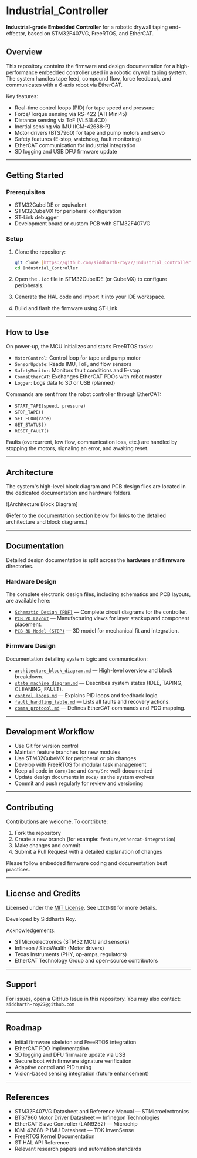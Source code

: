 # Industrial_Controller

**Industrial-grade Embedded Controller** for a robotic drywall taping end-effector, based on STM32F407VG, FreeRTOS, and EtherCAT.

## Overview

This repository contains the firmware and design documentation for a high-performance embedded controller used in a robotic drywall taping system. The system handles tape feed, compound flow, force feedback, and communicates with a 6-axis robot via EtherCAT.

Key features:

* Real-time control loops (PID) for tape speed and pressure
* Force/Torque sensing via RS-422 (ATI Mini45)
* Distance sensing via ToF (VL53L4CD)
* Inertial sensing via IMU (ICM-42688-P)
* Motor drivers (BTS7960) for tape and pump motors and servo
* Safety features (E-stop, watchdog, fault monitoring)
* EtherCAT communication for industrial integration
* SD logging and USB DFU firmware update

---

## Getting Started

### Prerequisites

* STM32CubeIDE or equivalent
* STM32CubeMX for peripheral configuration
* ST-Link debugger
* Development board or custom PCB with STM32F407VG

### Setup

1.  Clone the repository:

    ```bash
    git clone [https://github.com/siddharth-roy27/Industrial_Controller.git](https://github.com/siddharth-roy27/Industrial_Controller.git)
    cd Industrial_Controller
    ```

2.  Open the `.ioc` file in STM32CubeIDE (or CubeMX) to configure peripherals.

3.  Generate the HAL code and import it into your IDE workspace.

4.  Build and flash the firmware using ST-Link.

---

## How to Use

On power-up, the MCU initializes and starts FreeRTOS tasks:

* `MotorControl`: Control loop for tape and pump motor
* `SensorUpdate`: Reads IMU, ToF, and flow sensors
* `SafetyMonitor`: Monitors fault conditions and E-stop
* `CommsEtherCAT`: Exchanges EtherCAT PDOs with robot master
* `Logger`: Logs data to SD or USB (planned)

Commands are sent from the robot controller through EtherCAT:

* `START_TAPE(speed, pressure)`
* `STOP_TAPE()`
* `SET_FLOW(rate)`
* `GET_STATUS()`
* `RESET_FAULT()`

Faults (overcurrent, low flow, communication loss, etc.) are handled by stopping the motors, signaling an error, and awaiting reset.

---

## Architecture

The system's high-level block diagram and PCB design files are located in the dedicated documentation and hardware folders.

![Architecture Block Diagram]

(Refer to the documentation section below for links to the detailed architecture and block diagrams.)

---

## Documentation

Detailed design documentation is split across the **hardware** and **firmware** directories.

### Hardware Design

The complete electronic design files, including schematics and PCB layouts, are available here:

* [`Schematic Design (PDF)`](hardware/Schematic/Controller_Schematic.pdf) — Complete circuit diagrams for the controller.
* [`PCB 2D Layout`](hardware/PCB/Controller_PCB_2D.pdf) — Manufacturing views for layer stackup and component placement.
* [`PCB 3D Model (STEP)`](hardware/PCB/Controller_PCB_3D.step) — 3D model for mechanical fit and integration.

### Firmware Design

Documentation detailing system logic and communication:

* [`architecture_block_diagram.md`](firmware/Docs/architecture_block_diagram.md) — High-level overview and block breakdown.
* [`state_machine_diagram.md`](firmware/Docs/state_machine_diagram.md) — Describes system states (IDLE, TAPING, CLEANING, FAULT).
* [`control_loops.md`](firmware/Docs/control_loops.md) — Explains PID loops and feedback logic.
* [`fault_handling_table.md`](firmware/Docs/fault_handling_table.md) — Lists all faults and recovery actions.
* [`comms_protocol.md`](firmware/Docs/comms_protocol.md) — Defines EtherCAT commands and PDO mapping.

---

## Development Workflow

* Use Git for version control
* Maintain feature branches for new modules
* Use STM32CubeMX for peripheral or pin changes
* Develop with FreeRTOS for modular task management
* Keep all code in `Core/Inc` and `Core/Src` well-documented
* Update design documents in `Docs/` as the system evolves
* Commit and push regularly for review and versioning

---

## Contributing

Contributions are welcome.
To contribute:

1.  Fork the repository
2.  Create a new branch (for example: `feature/ethercat-integration`)
3.  Make changes and commit
4.  Submit a Pull Request with a detailed explanation of changes

Please follow embedded firmware coding and documentation best practices.

---

## License and Credits

Licensed under the [MIT License](LICENSE).
See `LICENSE` for more details.

Developed by Siddharth Roy.

Acknowledgements:

* STMicroelectronics (STM32 MCU and sensors)
* Infineon / SinoWealth (Motor drivers)
* Texas Instruments (PHY, op-amps, regulators)
* EtherCAT Technology Group and open-source contributors

---

## Support

For issues, open a GitHub Issue in this repository.
You may also contact: `siddharth-roy27@github.com`

---

## Roadmap

* Initial firmware skeleton and FreeRTOS integration
* EtherCAT PDO implementation
* SD logging and DFU firmware update via USB
* Secure boot with firmware signature verification
* Adaptive control and PID tuning
* Vision-based sensing integration (future enhancement)

---

## References

* STM32F407VG Datasheet and Reference Manual — STMicroelectronics
* BTS7960 Motor Driver Datasheet — Infinegon Technologies
* EtherCAT Slave Controller (LAN9252) — Microchip
* ICM-42688-P IMU Datasheet — TDK InvenSense
* FreeRTOS Kernel Documentation
* ST HAL API Reference
* Relevant research papers and automation standards
